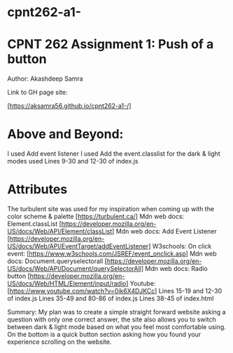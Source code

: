 # cpnt262-a1-

# CPNT 262 Assignment 1: Push of a button

Author: Akashdeep Samra

Link to GH page site:

[https://aksamra56.github.io/cpnt262-a1-/]

# Above and Beyond:
I used Add event listener 
I used Add the event.classlist for the dark & light modes used
Lines 9-30 and 12-30 of index.js 


# Attributes
The turbulent site was used for my inspiration when coming up with the color scheme & palette 
[https://turbulent.ca/] 
Mdn web docs: Element.classList 
[https://developer.mozilla.org/en-US/docs/Web/API/Element/classList]
Mdn web docs: Add Event Listener 
[https://developer.mozilla.org/en-US/docs/Web/API/EventTarget/addEventListener]
W3schools: On click event: 
[https://www.w3schools.com/JSREF/event_onclick.asp]
Mdn web docs: Document.queryselectorall 
[https://developer.mozilla.org/en-US/docs/Web/API/Document/querySelectorAll]
Mdn web docs: Radio button 
[https://developer.mozilla.org/en-US/docs/Web/HTML/Element/input/radio]
Youtube:
[https://www.youtube.com/watch?v=0ik6X4DJKCc]
Lines 15-19 and 12-30 of index.js 
Lines 35-49 and 80-86 of index.js
Lines 38-45 of index.html

Summary:
My plan was to create a simple straight forward website asking a question with only one correct answer, the site also allows you to switch between dark & light mode based on what you feel most comfortable using. On the bottom is a quick button section asking how you found your experience scrolling on the website.
